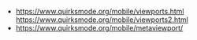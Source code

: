 - https://www.quirksmode.org/mobile/viewports.html
  https://www.quirksmode.org/mobile/viewports2.html
- https://www.quirksmode.org/mobile/metaviewport/
